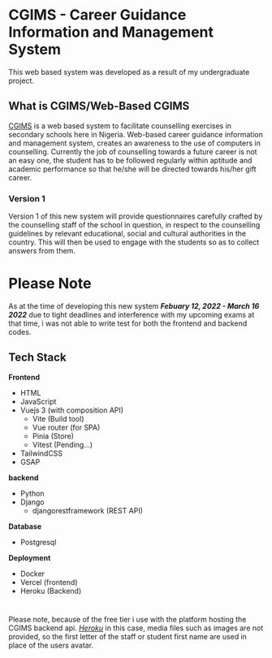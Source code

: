 # CGIMS - Career Guidance Information and Management System

This web based system was developed as a result of my undergraduate project.

## What is CGIMS/Web-Based CGIMS

[CGIMS](https://cgims.vercel.app/) is a web based system to facilitate counselling exercises in secondary schools here in Nigeria.
Web-based career guidance information and management system, creates an awareness to the use of computers in counselling. Currently the job of counselling towards a future career is not an easy one, the student has to be followed regularly within aptitude and academic performance so that he/she will be directed towards his/her gift career.


### Version 1

Version 1 of this new system will provide questionnaires carefully crafted by the counselling staff of the school in question, in respect to the counselling guidelines by relevant educational, social and cultural authorities in the country. This will then be used to engage with the students so as to collect answers from them.


# Please Note

As at the time of developing this new system **_Febuary 12, 2022 - March 16 2022_** due to tight deadlines and interference with my upcoming exams at that time, i was not able to write test for both the frontend and backend codes.


## Tech Stack

**Frontend**
* HTML
* JavaScript
* Vuejs 3 (with composition API)
    * Vite (Build tool)
    * Vue router (for SPA)
    * Pinia (Store)
    * Vitest (Pending...)
* TailwindCSS
* GSAP

**backend**
* Python
* Django
    * djangorestframework (REST API)

**Database**
* Postgresql

**Deployment**
* Docker
* Vercel (frontend)
* Heroku (Backend)

#
Please note, because of the free tier i use with the platform hosting the CGIMS backend api. _[Heroku](https://heroku.com)_ in this case, media files such as images are not provided, so the first letter of the staff or student first name are used in place of the users avatar.